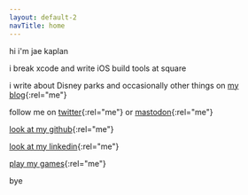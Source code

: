 ```yaml
---
layout: default-2
navTitle: home
---
```


hi i'm jae kaplan

i break xcode and write iOS build tools at square 

i write about Disney parks and occasionally other things on [my blog][blog]{:rel="me"}

follow me on [twitter][twitter]{:rel="me"} or [mastodon][mastodon]{:rel="me"}

[look at my github][github]{:rel="me"}

[look at my linkedin][linkedin]{:rel="me"}

[play my games][itch]{:rel="me"}

bye

[blog]: https://blog.jkap.io
[twitter]: https://twitter.com/jkap
[mastodon]: https://cybre.space/@jkap
[github]: https://github.com/jkap
[linkedin]: https://www.linkedin.com/in/yrfriendjkap/
[itch]: https://jkap.itch.io